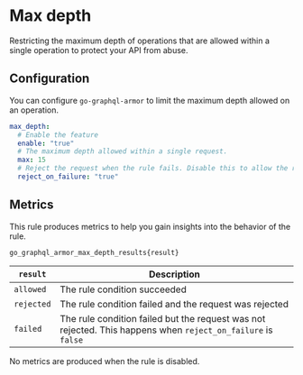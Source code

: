 # Max depth

Restricting the maximum depth of operations that are allowed within a single operation to protect your API from abuse.

<!-- TOC -->

## Configuration

You can configure `go-graphql-armor` to limit the maximum depth allowed on an operation.

```yaml
max_depth:
  # Enable the feature
  enable: "true"
  # The maximum depth allowed within a single request.
  max: 15
  # Reject the request when the rule fails. Disable this to allow the request
  reject_on_failure: "true"
```

## Metrics

This rule produces metrics to help you gain insights into the behavior of the rule.

```
go_graphql_armor_max_depth_results{result}
```


| `result`  | Description                                                                                                  |
|---------|--------------------------------------------------------------------------------------------------------------|
| `allowed` | The rule condition succeeded                                                                                 |
| `rejected` | The rule condition failed and the request was rejected                                                       |
| `failed` | The rule condition failed but the request was not rejected. This happens when `reject_on_failure` is `false` |

No metrics are produced when the rule is disabled.